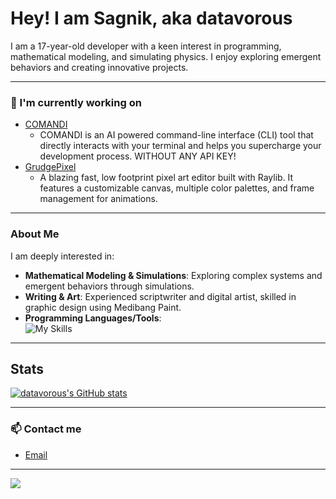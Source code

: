 # Hey! I am Sagnik, aka datavorous

I am a 17-year-old developer with a keen interest in programming, mathematical modeling, and simulating physics. I enjoy exploring emergent behaviors and creating innovative projects.

---

### 🔭 I'm currently working on

- [COMANDI](https://github.com/datavorous/comandi)
  - COMANDI is an AI powered command-line interface (CLI) tool that directly interacts with your terminal and helps you supercharge your development process. WITHOUT ANY API KEY! 
- [GrudgePixel](https://github.com/datavorous/GrudgePixel)
  - A blazing fast, low footprint pixel art editor built with Raylib. It features a customizable canvas, multiple color palettes, and frame management for animations.

---

### About Me

I am deeply interested in:

- **Mathematical Modeling & Simulations**: Exploring complex systems and emergent behaviors through simulations.
- **Writing & Art**: Experienced scriptwriter and digital artist, skilled in graphic design using Medibang Paint.
- **Programming Languages/Tools**:<br>
  ![My Skills](https://skillicons.dev/icons?i=arduino,c,python,flask,latex,godot)

---

## Stats

[![datavorous's GitHub stats](https://github-readme-stats.vercel.app/api?username=datavorous&show_icons=true&theme=dark)](https://github.com/datavorous)

---

### 📫 Contact me

- [Email](bhattacharjeesagnik910@gmail.com)

---
 
[![](https://visitcount.itsvg.in/api?id=datavorous&icon=0&color=0)](https://visitcount.itsvg.in)
